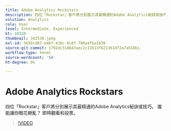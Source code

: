 ```yaml
---
title: Adobe Analytics Rockstars
description: 四位「Rockstar」客戶將分別展示其最精通的Adobe Analytics秘訣或技巧。 誰能讓你眼花繚亂？ 即時觀看和投票。
solution: Analytics
role: User
level: Intermediate, Experienced
kt: 10320
thumbnail: 342530.jpeg
exl-id: 5658cd07-e46f-410c-8c6f-786a4fba1b39
source-git-commit: 1792dc318643aec2c12613f621361d72a7a918b1
workflow-type: tm+mt
source-wordcount: '56'
ht-degree: 0%

---
```


# Adobe Analytics Rockstars

四位「Rockstar」客戶將分別展示其最精通的Adobe Analytics秘訣或技巧。 誰能讓你眼花繚亂？ 即時觀看和投票。

>[!VIDEO](https://video.tv.adobe.com/v/342530/?quality=12&learn=on)
